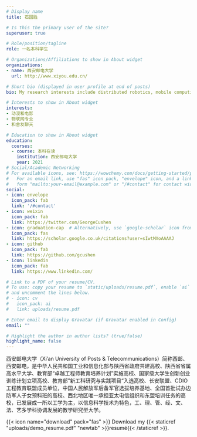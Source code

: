 ```yaml
---
# Display name
title: 石国胜

# Is this the primary user of the site?
superuser: true

# Role/position/tagline
role: 一名本科学生

# Organizations/Affiliations to show in About widget
organizations:
- name: 西安邮电大学
  url: http://www.xiyou.edu.cn/

# Short bio (displayed in user profile at end of posts)
bio: My research interests include distributed robotics, mobile computing and programmable matter.

# Interests to show in About widget
interests:
- 动漫和电影
- 物联网专业
- 和舍友聊天

# Education to show in About widget
education:
  courses:
  - course: 本科在读
    institution: 西安邮电大学
    year: 2021
# Social/Academic Networking
# For available icons, see: https://wowchemy.com/docs/getting-started/page-builder/#icons
#   For an email link, use "fas" icon pack, "envelope" icon, and a link in the
#   form "mailto:your-email@example.com" or "/#contact" for contact widget.
social:
- icon: envelope
  icon_pack: fab
  link: '/#contact'
- icon: weixin
  icon_pack: fab
  link: https://twitter.com/GeorgeCushen
- icon: graduation-cap  # Alternatively, use `google-scholar` icon from `ai` icon pack
  icon_pack: fas
  link: https://scholar.google.co.uk/citations?user=sIwtMXoAAAAJ
- icon: github
  icon_pack: fab
  link: https://github.com/gcushen
- icon: linkedin
  icon_pack: fab
  link: https://www.linkedin.com/

# Link to a PDF of your resume/CV.
# To use: copy your resume to `static/uploads/resume.pdf`, enable `ai` icons in `params.toml`, 
# and uncomment the lines below.
# - icon: cv
#   icon_pack: ai
#   link: uploads/resume.pdf

# Enter email to display Gravatar (if Gravatar enabled in Config)
email: ""

# Highlight the author in author lists? (true/false)
highlight_name: false
---
```


西安邮电大学（Xi’an University of Posts & Telecommunications）简称西邮、西安邮电，是中华人民共和国工业和信息化部与陕西省政府共建高校、陕西省省属高水平大学、教育部“卓越工程师教育培养计划”实施高校、国家级大学生创新创业训练计划立项高校、教育部”新工科研究与实践项目“入选高校、长安联盟、CDIO工程教育联盟成员单位，中国人民解放军后备军官选拔培养基地、全国首批试办边防军人子女预科班的高校、西北地区唯一承担亚太电信组织和东盟培训任务的高校，已发展成一所以工学为主，以信息科学技术为特色，工、理、管、经、文、法、艺多学科协调发展的教学研究型大学。

{{< icon name="download" pack="fas" >}} Download my {{< staticref "uploads/demo_resume.pdf" "newtab" >}}resumé{{< /staticref >}}.

